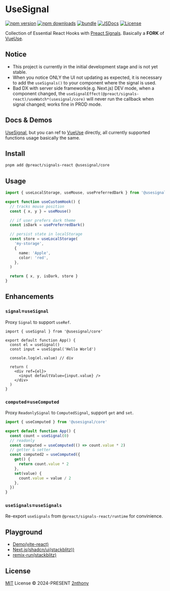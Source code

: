 # UseSignal

[![npm version][npm-version-src]][npm-version-href]
[![npm downloads][npm-downloads-src]][npm-downloads-href]
[![bundle][bundle-src]][bundle-href]
[![JSDocs][jsdocs-src]][jsdocs-href]
[![License][license-src]][license-href]

Collection of Essential React Hooks with [Preact Signals](https://github.com/preactjs/signals/tree/main/packages/react). Basically a **FORK** of [VueUse](https://vueuse.org/).

## Notice

- This project is currently in the initial development stage and is not yet stable.
- When you notice ONLY the UI not updating as expected, it is necessary to add the `useSignals()` to your component where the signal is used.
- Bad DX with server side framework(e.g. Next.js) DEV mode, when a component changed, the `useSignalEffect(@preact/signals-react)/useWatch*(usesignal/core)` will never run the callback when signal changed; works fine in PROD mode.

## Docs & Demos

[UseSignal](https://usesignal.vercel.app/), but you can ref to [VueUse](https://vueuse.org/functions.html) directly, all currently supported functions usage basically the same.

## Install

```sh
pnpm add @preact/signals-react @usesignal/core
```

## Usage

```ts
import { useLocalStorage, useMouse, usePreferredDark } from '@usesignal/core'

export function useCustomHook() {
  // tracks mouse position
  const { x, y } = useMouse()

  // if user prefers dark theme
  const isDark = usePreferredDark()

  // persist state in localStorage
  const store = useLocalStorage(
    'my-storage',
    {
      name: 'Apple',
      color: 'red',
    },
  )

  return { x, y, isDark, store }
}
```

## Enhancements

### `signal`=`useSignal`

Proxy `Signal` to support `useRef`.

```tsx
import { useSignal } from '@usesignal/core'

export default function App() {
  const el = useSignal()
  const input = useSignal('Hello World')

  console.log(el.value) // div

  return (
    <div ref={el}>
      <input defaultValue={input.value} />
    </div>
  )
}
```

### `computed`=`useComputed`

Proxy `ReadonlySignal` to `ComputedSignal`, support `get` and `set`.

```ts
import { useComputed } from '@usesignal/core'

export default function App() {
  const count = useSignal(0)
  // readonly
  const computed = useComputed(() => count.value * 2)
  // getter & setter
  const computed2 = useComputed({
    get() {
      return count.value * 2
    },
    set(value) {
      count.value = value / 2
    },
  })
}
```

### `useSignals`=`useSignals`

Re-export `useSignals` from `@preact/signals-react/runtime` for convinience.

## Playground

- [Demo(vite-react)](https://usesignal.vercel.app/)
- [Next.js(shadcn/ui(stackblitz))](https://stackblitz.com/edit/stackblitz-starters-xvtr12?description=The%20React%20framework%20for%20production&file=app/page.tsx&title=Next.js%20Starter)
- [remix-run(stackblitz)](https://stackblitz.com/edit/remix-run-remix-6gxayd?file=app/routes/_index.tsx)

## License

[MIT](./LICENSE) License © 2024-PRESENT [2nthony](https://github.com/2nthony)

<!-- Badges -->

[npm-version-src]: https://img.shields.io/npm/v/@usesignal/core?style=flat&colorA=080f12&colorB=1fa669
[npm-version-href]: https://npmjs.com/package/@usesignal/core
[npm-downloads-src]: https://img.shields.io/npm/dm/@usesignal/core?style=flat&colorA=080f12&colorB=1fa669
[npm-downloads-href]: https://npmjs.com/package/@usesignal/core
[bundle-src]: https://img.shields.io/bundlephobia/minzip/@usesignal/core?style=flat&colorA=080f12&colorB=1fa669&label=minzip
[bundle-href]: https://bundlephobia.com/result?p=@usesignal/core
[license-src]: https://img.shields.io/github/license/2nthony/usesignal.svg?style=flat&colorA=080f12&colorB=1fa669
[license-href]: https://github.com/2nthony/usesignal/blob/main/LICENSE
[jsdocs-src]: https://img.shields.io/badge/jsdocs-reference-080f12?style=flat&colorA=080f12&colorB=1fa669
[jsdocs-href]: https://www.jsdocs.io/package/@usesignal/core

